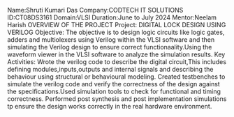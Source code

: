 Name:Shruti Kumari Das
Company:CODTECH IT SOLUTIONS
ID:CT08DS3161
Domain:VLSI
Duration:June to July 2024
Mentor:Neelam Harish
OVERVIEW OF THE PROJECT
Project: DIGITAL LOCK DESIGN USING VERILOG
Objective:
The objective is to design logic circuits like logic gates, adders and multiolexers using Verilog within the VLSI software and then simulating the Verilog design to ensure correct functionaality.Using the waveform viewer in the VLSI software to analyze the simulation results.
Key Activities:
Wrote the verilog code to describe the digital circuit,This includes defining modules,inputs,outputs and internal signals and describing the behaviour using structural or behavioural modeling.
Created testbenches to simulate the verilog code and verify the correctness of the design against the specifications.Used simulation tools to check for functional and timing correctness.
Performed post synthesis and post implementation simulations tp ensure the design works correctly in the real hardware environment.
